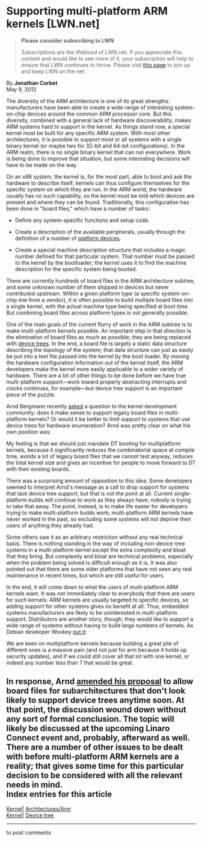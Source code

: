 # Supporting multi-platform ARM kernels [LWN.net]

> **Please consider subscribing to LWN**
> 
> Subscriptions are the lifeblood of LWN.net. If you appreciate this content and would like to see more of it, your subscription will help to ensure that LWN continues to thrive. Please visit [this page](/Promo/nst-nag1/subscribe) to join up and keep LWN on the net. 

By **Jonathan Corbet**  
May 9, 2012 

The diversity of the ARM architecture is one of its great strengths: manufacturers have been able to create a wide range of interesting system-on-chip devices around the common ARM processor core. But this diversity, combined with a general lack of hardware discoverability, makes ARM systems hard to support in the kernel. As things stand now, a special kernel must be built for any specific ARM system. With most other architectures, it is possible to support most or all systems with a single binary kernel (or maybe two for 32-bit and 64-bit configurations). In the ARM realm, there is no single binary kernel that can run everywhere. Work is being done to improve that situation, but some interesting decisions will have to be made on the way. 

On an x86 system, the kernel is, for the most part, able to boot and ask the hardware to describe itself; kernels can thus configure themselves for the specific system on which they are run. In the ARM world, the hardware usually has no such capability, so the kernel must be told which devices are present and where they can be found. Traditionally, this configuration has been done in "board files," which have a number of tasks: 

  * Define any system-specific functions and setup code. 

  * Create a description of the available peripherals, usually through the definition of a number of [platform devices](/Articles/448499/). 

  * Create a special machine description structure that includes a magic number defined for that particular system. That number must be passed to the kernel by the bootloader; the kernel uses it to find the machine description for the specific system being booted. 




There are currently hundreds of board files in the ARM architecture subtree, and some unknown number of them shipped in devices but never contributed upstream. Within a given platform type (a specific system-on-chip line from a vendor), it is often possible to build multiple board files into a single kernel, with the actual machine type being specified at boot time. But combining board files across platform types is not generally possible. 

One of the main goals of the current flurry of work in the ARM subtree is to make multi-platform kernels possible. An important step in that direction is the elimination of board files as much as possible; they are being replaced with [device trees](/Articles/414016/). In the end, a board file is largely a static data structure describing the topology of the system; that data structure can just as easily be put into a text file passed into the kernel by the boot loader. By moving the hardware configuration information out of the kernel itself, the ARM developers make the kernel more easily applicable to a wider variety of hardware. There are a lot of other things to be done before we have true multi-platform support—work toward properly abstracting interrupts and clocks continues, for example—but device tree support is an important piece of the puzzle. 

Arnd Bergmann recently [asked](/Articles/496419/) a question to the kernel development community: does it make sense to support legacy board files in multi-platform kernels? Or would it be better to limit support to systems that use device trees for hardware enumeration? Arnd was pretty clear on what his own position was: 

My feeling is that we should just mandate DT booting for multiplatform kernels, because it significantly reduces the combinatorial space at compile time, avoids a lot of legacy board files that we cannot test anyway, reduces the total kernel size and gives an incentive for people to move forward to DT with their existing boards. 

There was a surprising amount of opposition to this idea. Some developers seemed to interpret Arnd's message as a call to drop support for systems that lack device tree support, but that is not the point at all. Current single-platform builds will continue to work as they always have; nobody is trying to take that away. The point, instead, is to make life easier for developers trying to make multi-platform builds work; multi-platform ARM kernels have never worked in the past, so excluding some systems will not deprive their users of anything they already had. 

Some others saw it as an arbitrary restriction without any real technical basis. There is nothing standing in the way of including non-device-tree systems in a multi-platform kernel except the extra complexity and bloat that they bring. But complexity and bloat are technical problems, especially when the problem being solved is difficult enough as it is. It was also pointed out that there are some older platforms that have not seen any real maintenance in recent times, but which are still useful for users. 

In the end, it will come down to what the users of multi-platform ARM kernels want. It was not immediately clear to everybody that there are users for such kernels: ARM kernels are usually targeted to specific devices, so adding support for other systems gives no benefit at all. Thus, embedded systems manufacturers are likely to be uninterested in multi-platform support. Distributors are another story, though; they would like to support a wide range of systems without having to build large numbers of kernels. As Debian developer Wookey [put it](/Articles/496429/): 

We are keen on multiplatform kernels because building a great pile of different ones is a massive pain (and not just for arm because it holds up security updates), and if we could still cover all that lot with one kernel, or indeed any number less than 7 that would be great. 

In response, Arnd [amended his proposal](/Articles/496425/) to allow board files for subarchitectures that don't look likely to support device trees anytime soon. At that point, the discussion wound down without any sort of formal conclusion. The topic will likely be discussed at the upcoming Linaro Connect event and, probably, afterward as well. There are a number of other issues to be dealt with before multi-platform ARM kernels are a reality; that gives some time for this particular decision to be considered with all the relevant needs in mind.  
Index entries for this article  
---  
[Kernel](/Kernel/Index)| [Architectures/Arm](/Kernel/Index#Architectures-Arm)  
[Kernel](/Kernel/Index)| [Device tree](/Kernel/Index#Device_tree)  
  


* * *

to post comments 
